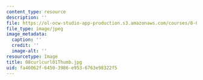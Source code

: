 ```yaml
---
content_type: resource
description: ''
file: https://ol-ocw-studio-app-production.s3.amazonaws.com/courses/8-02-physics-ii-electricity-and-magnetism-spring-2007/fa46062f64503986e9536763e98322f5_08curlcurl01Thumb.jpg
file_type: image/jpeg
image_metadata:
  caption: ''
  credit: ''
  image-alt: ''
resourcetype: Image
title: 08curlcurl01Thumb.jpg
uid: fa46062f-6450-3986-e953-6763e98322f5
---
```

